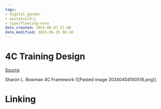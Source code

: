 ```yaml
---
tags: 
- digital_garden
- epstatus/0-🌰
- type/fleeting-note
date_created: 2024-06-07 21:08
date_modified: 2025-06-25 06:10
---
```

# 4C Training Design

[Source](https://www.linkedin.com/posts/missroxanneallen_tbr-learnerled-learning-activity-7181539240638320640-Lh_U?utm_source=share&utm_medium=member_desktop)

Sharon L. Bowman 4C Framework
![[Pasted image 20240404100516.png]]

# Linking